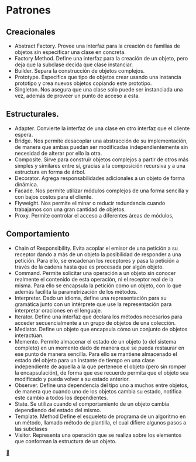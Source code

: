 # Patrones 

## Creacionales

- Abstract Factory. Provee una interfaz para la creación de familias de objetos sin especificar una clase en concreta.
- Factory Method. Define una interfaz para la creación de un objeto, pero deja que la subclase decida que clase instanciar.
- Builder. Separa la construcción de objetos complejos.
- Prototype. Especifica que tipo de objetos crear usando una instancia prototipo y crea nuevos objetos copiando este prototipo.
- Singleton. Nos asegura que una clase solo puede ser instanciada una vez, además de proveer un punto de acceso a esta.

## Estructurales.
- Adapter. Convierte la interfaz de una clase en otro interfaz que el cliente espera.
- Bridge. Nos permite desacoplar una abstracción de su implementación, de manera que ambas puedan ser modificadas independientemente sin necesidad de alterar por ello la otra.
- Composite. Sirve para construir objetos complejos a partir de otros más simples y similares entre sí, gracias a la composición recursiva y a una estructura en forma de árbol.
- Decorator. Agrega responsabilidades adicionales a un objeto de forma dinámica.
- Facade. Nos permite utilizar módulos complejos de una forma sencilla y con bajos costos para el cliente.
- Flyweight. Nos permite eliminar o reducir redundancia cuando trabajamos con una gran cantidad de objetos.
- Proxy. Permite controlar el acceso a diferentes áreas de módulos,

## Comportamiento
- Chain of Responsibility. Evita acoplar el emisor de una petición a su receptor dando a más de un objeto la posibilidad de responder a una petición. Para ello, se encadenan los receptores y pasa la petición a través de la cadena hasta que es procesada por algún objeto.
- Command. Permite solicitar una operación a un objeto sin conocer realmente el contenido de esta operación, ni el receptor real de la misma. Para ello se encapsula la petición como un objeto, con lo que además facilita la parametrización de los métodos.
- Interpreter. Dado un idioma, define una representación para su gramática junto con un intérprete que use la representación para interpretar oraciones en el lenguaje.
- Iterator. Define una interfaz que declara los métodos necesarios para acceder secuencialmente a un grupo de objetos de una colección.
- Mediator. Define un objeto que encapsula cómo un conjunto de objetos interactúan.
- Memento. Permite almacenar el estado de un objeto (o del sistema completo) en un momento dado de manera que se pueda restaurar en ese punto de manera sencilla. Para ello se mantiene almacenado el estado del objeto para un instante de tiempo en una clase independiente de aquella a la que pertenece el objeto (pero sin romper la encapsulación), de forma que ese recuerdo permita que el objeto sea modificado y pueda volver a su estado anterior.
- Observer. Define una dependencia del tipo uno a muchos entre objetos, de manera que cuando uno de los objetos cambia su estado, notifica este cambio a todos los dependientes.
- State. Se utiliza cuando el comportamiento de un objeto cambia dependiendo del estado del mismo.
- Template. Method Define el esqueleto de programa de un algoritmo en un método, llamado método de plantilla, el cual difiere algunos pasos a las subclases
- Visitor. Representa una operación que se realiza sobre los elementos que conforman la estructura de un objeto.
 
[🚌](https://www.youtube.com/watch?v=jyXph7y_an4&t=33)
